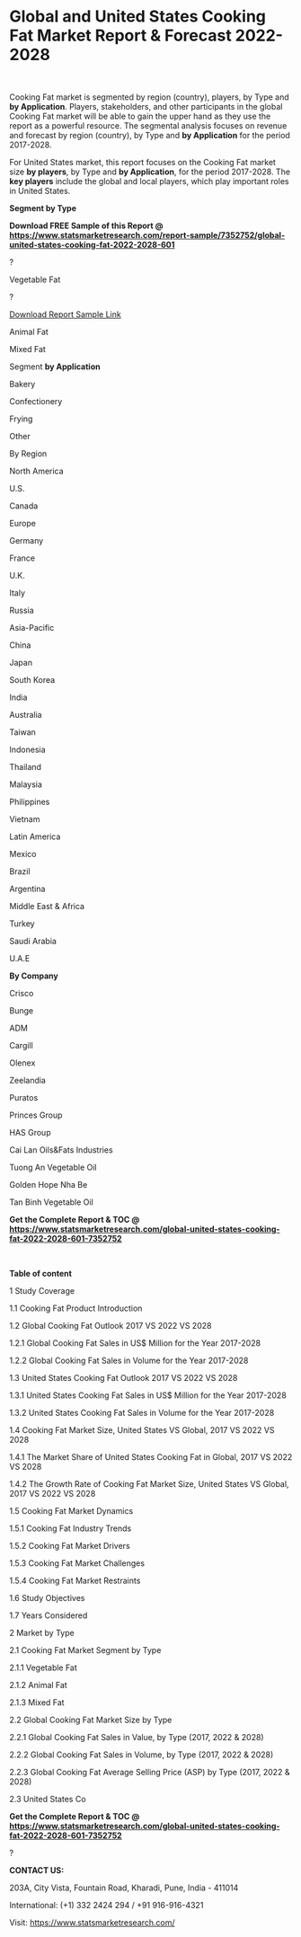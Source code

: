 <h1>Global and United States Cooking Fat Market Report & Forecast 2022-2028</h1><br/><p>Cooking Fat market is segmented by region (country), players, by Type and <strong>by Application</strong>. Players, stakeholders, and other participants in the global Cooking Fat market will be able to gain the upper hand as they use the report as a powerful resource. The segmental analysis focuses on revenue and forecast by region (country), by Type and <strong>by Application</strong> for the period 2017-2028.</p>
 
 
 
 <p>For United States market, this report focuses on the Cooking Fat market size <strong>by players</strong>, by Type and <strong>by Application</strong>, for the period 2017-2028. The <strong>key players</strong> include the global and local players, which play important roles in United States.</p>
 
 
 
 <p><strong>Segment by Type</strong></p>
 
 
 
 <div><b>Download FREE Sample of this Report @ <a href="https://www.statsmarketresearch.com/download-free-sample/7352752/global-united-states-cooking-fat-2022-2028-601">https://www.statsmarketresearch.com/report-sample/7352752/global-united-states-cooking-fat-2022-2028-601</a></b></div>
 
 
 
 <p>? </p>
 
 
 
 <p>Vegetable Fat</p>
 
 
 
 <p>? </p>
 
 
 
 <p><a href="https://www.statsmarketresearch.com/download-free-sample/7352752/global-united-states-cooking-fat-2022-2028-601">Download Report Sample Link</a></p>
 
 
 
 <p>Animal Fat</p>
 
 
 
 <p>Mixed Fat</p>
 
 
 
 <p>Segment <strong>by Application</strong></p>
 
 
 
 <p>Bakery</p>
 
 
 
 <p>Confectionery</p>
 
 
 
 <p>Frying</p>
 
 
 
 <p>Other</p>
 
 
 
 <p>By Region</p>
 
 
 
 <p>North America</p>
 
 
 
 <p>U.S.</p>
 
 
 
 <p>Canada</p>
 
 
 
 <p>Europe</p>
 
 
 
 <p>Germany</p>
 
 
 
 <p>France</p>
 
 
 
 <p>U.K.</p>
 
 
 
 <p>Italy</p>
 
 
 
 <p>Russia</p>
 
 
 
 <p>Asia-Pacific</p>
 
 
 
 <p>China</p>
 
 
 
 <p>Japan</p>
 
 
 
 <p>South Korea</p>
 
 
 
 <p>India</p>
 
 
 
 <p>Australia</p>
 
 
 
 <p>Taiwan</p>
 
 
 
 <p>Indonesia</p>
 
 
 
 <p>Thailand</p>
 
 
 
 <p>Malaysia</p>
 
 
 
 <p>Philippines</p>
 
 
 
 <p>Vietnam</p>
 
 
 
 <p>Latin America</p>
 
 
 
 <p>Mexico</p>
 
 
 
 <p>Brazil</p>
 
 
 
 <p>Argentina</p>
 
 
 
 <p>Middle East & Africa</p>
 
 
 
 <p>Turkey</p>
 
 
 
 <p>Saudi Arabia</p>
 
 
 
 <p>U.A.E</p>
 
 
 
 <p><strong>By Company</strong></p>
 
 
 
 <p>Crisco</p>
 
 
 
 <p>Bunge</p>
 
 
 
 <p>ADM</p>
 
 
 
 <p>Cargill</p>
 
 
 
 <p>Olenex</p>
 
 
 
 <p>Zeelandia</p>
 
 
 
 <p>Puratos</p>
 
 
 
 <p>Princes Group</p>
 
 
 
 <p>HAS Group</p>
 
 
 
 <p>Cai Lan Oils&Fats Industries</p>
 
 
 
 <p>Tuong An Vegetable Oil</p>
 
 
 
 <p>Golden Hope Nha Be</p>
 
 
 
 <p>Tan Binh Vegetable Oil</p>
 
 
 
 <div><b>Get the Complete Report & TOC @ <a href="https://www.statsmarketresearch.com/global-united-states-cooking-fat-2022-2028-601-7352752">https://www.statsmarketresearch.com/global-united-states-cooking-fat-2022-2028-601-7352752</a></b></div>
 
 
 
 <p><br />
 
 <b>Table of content</b></p>
 
 
 
 <p>1 Study Coverage<br />
 
 1.1 Cooking Fat Product Introduction<br />
 
 1.2 Global Cooking Fat Outlook 2017 VS 2022 VS 2028<br />
 
 1.2.1 Global Cooking Fat Sales in US$ Million for the Year 2017-2028<br />
 
 1.2.2 Global Cooking Fat Sales in Volume for the Year 2017-2028<br />
 
 1.3 United States Cooking Fat Outlook 2017 VS 2022 VS 2028<br />
 
 1.3.1 United States Cooking Fat Sales in US$ Million for the Year 2017-2028<br />
 
 1.3.2 United States Cooking Fat Sales in Volume for the Year 2017-2028<br />
 
 1.4 Cooking Fat Market Size, United States VS Global, 2017 VS 2022 VS 2028<br />
 
 1.4.1 The Market Share of United States Cooking Fat in Global, 2017 VS 2022 VS 2028<br />
 
 1.4.2 The Growth Rate of Cooking Fat Market Size, United States VS Global, 2017 VS 2022 VS 2028<br />
 
 1.5 Cooking Fat Market Dynamics<br />
 
 1.5.1 Cooking Fat Industry Trends<br />
 
 1.5.2 Cooking Fat Market Drivers<br />
 
 1.5.3 Cooking Fat Market Challenges<br />
 
 1.5.4 Cooking Fat Market Restraints<br />
 
 1.6 Study Objectives<br />
 
 1.7 Years Considered<br />
 
 2 Market by Type<br />
 
 2.1 Cooking Fat Market Segment by Type<br />
 
 2.1.1 Vegetable Fat<br />
 
 2.1.2 Animal Fat<br />
 
 2.1.3 Mixed Fat<br />
 
 2.2 Global Cooking Fat Market Size by Type<br />
 
 2.2.1 Global Cooking Fat Sales in Value, by Type (2017, 2022 & 2028)<br />
 
 2.2.2 Global Cooking Fat Sales in Volume, by Type (2017, 2022 & 2028)<br />
 
 2.2.3 Global Cooking Fat Average Selling Price (ASP) by Type (2017, 2022 & 2028)<br />
 
 2.3 United States Co</p>
 
 
 
 <div><b>Get the Complete Report & TOC @ <a href="https://www.statsmarketresearch.com/global-united-states-cooking-fat-2022-2028-601-7352752">https://www.statsmarketresearch.com/global-united-states-cooking-fat-2022-2028-601-7352752</a></b></div>
 
 
 
 <p>? </p>
 
 
 
 <p><b>CONTACT US:</b><br />
 
 203A, City Vista, Fountain Road, Kharadi, Pune, India - 411014<br />
 
 International: (+1) 332 2424 294 / +91 916-916-4321<br />
 
 Visit: <a href="https://www.statsmarketresearch.com/">https://www.statsmarketresearch.com/</a></p>
